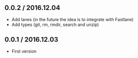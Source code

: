 ## 0.0.2 / 2016.12.04
 - Add lanes (in the future the idea is to integrate with Fastlane)
 - Add types (git, rm, rmdir, search and unzip)

## 0.0.1 / 2016.12.03
 - First version
